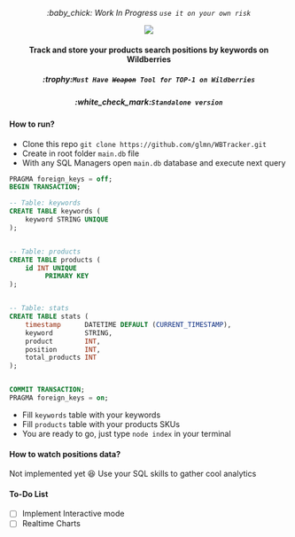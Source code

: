 <p align="center"><i>:baby_chick: Work In Progress <code>use it on your own risk</code></i></p>
<p align="center"><img img src="https://user-images.githubusercontent.com/1326151/163515423-5dc79c03-aa3f-42a8-946b-6f53911c7b61.png"></p>
<h4 align="center">Track and store your products search positions by keywords on Wildberries</h4>
<h5 align="center">:trophy:<code>Must Have <s>Weapon</s> Tool for TOP-1 on Wildberries</code></h5>
<h5 align="center">:white_check_mark:<code>Standalone version</code></h5>


#### How to run?
- Clone this repo ```git clone https://github.com/glmn/WBTracker.git```
- Create in root folder <code>main.db</code> file
- With any SQL Managers open <code>main.db</code> database and execute next query 
```SQL
PRAGMA foreign_keys = off;
BEGIN TRANSACTION;

-- Table: keywords
CREATE TABLE keywords (
    keyword STRING UNIQUE
);


-- Table: products
CREATE TABLE products (
    id INT UNIQUE
         PRIMARY KEY
);


-- Table: stats
CREATE TABLE stats (
    timestamp      DATETIME DEFAULT (CURRENT_TIMESTAMP),
    keyword        STRING,
    product        INT,
    position       INT,
    total_products INT
);


COMMIT TRANSACTION;
PRAGMA foreign_keys = on;


```
- Fill <code>keywords</code> table with your keywords
- Fill <code>products</code> table with your products SKUs
- You are ready to go, just type <code>node index</code> in your terminal

#### How to watch positions data?
Not implemented yet :laughing: Use your SQL skills to gather cool analytics

#### To-Do List
- [ ] Implement Interactive mode
- [ ] Realtime Charts
